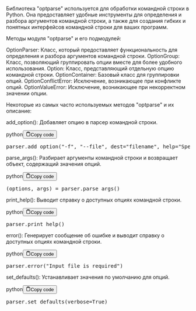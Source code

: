 <p>Библиотека "optparse" используется для обработки командной строки в Python.
Она предоставляет удобные инструменты для определения и разбора аргументов командной строки,
а также для создания гибких и понятных интерфейсов командной строки для ваших программ.</p>
<p>Методы модуля "optparse" и его подмодулей:</p>
<p>OptionParser: Класс, который предоставляет функциональность для определения и разбора аргументов командной строки.
OptionGroup: Класс, позволяющий группировать опции вместе для более удобного использования.
Option: Класс, представляющий отдельную опцию командной строки.
OptionContainer: Базовый класс для группировки опций.
OptionConflictError: Исключение, возникающее при конфликте опций.
OptionValueError: Исключение, возникающее при некорректном значении опции.</p>
<p>Некоторые из самых часто используемых методов "optparse" и их описание:</p>
<p>add_option(): Добавляет опцию в парсер командной строки.</p>
<div class="code-element"><div class="lang-line"><text>python</text><button class="copy-button"id="codedecca86d57a50088290d977cf4e5fc90b"onclick="copyCode(codedecca86d57a50088290d977cf4e5fc90, codedecca86d57a50088290d977cf4e5fc90b)"><svg stroke="currentColor"fill="none"stroke-width="2"viewBox="0 0 24 24"stroke-linecap="round"stroke-linejoin="round"class="h-4 w-4"height="1em"width="1em"xmlns="http://www.w3.org/2000/svg"><path d="M16 4h2a2 2 0 0 1 2 2v14a2 2 0 0 1-2 2H6a2 2 0 0 1-2-2V6a2 2 0 0 1 2-2h2"></path><rect x="8" y="2" width="8" height="4" rx="1" ry="1"></rect></svg><text>Copy code</text></button></div><div class="code" id="codedecca86d57a50088290d977cf4e5fc90"><div class="highlight"><pre><span></span><span class="n">parser</span><span class="o">.</span><span class="n">add_option</span><span class="p">(</span><span class="s2">&quot;-f&quot;</span><span class="p">,</span> <span class="s2">&quot;--file&quot;</span><span class="p">,</span> <span class="n">dest</span><span class="o">=</span><span class="s2">&quot;filename&quot;</span><span class="p">,</span> <span class="n">help</span><span class="o">=</span><span class="s2">&quot;Specify input file&quot;</span><span class="p">)</span>
</pre></div></div></div>

<p>parse_args(): Разбирает аргументы командной строки и возвращает объект, содержащий значения опций.</p>
<div class="code-element"><div class="lang-line"><text>python</text><button class="copy-button"id="code76342032178bffb4ba5fdf8280acfecfb"onclick="copyCode(code76342032178bffb4ba5fdf8280acfecf, code76342032178bffb4ba5fdf8280acfecfb)"><svg stroke="currentColor"fill="none"stroke-width="2"viewBox="0 0 24 24"stroke-linecap="round"stroke-linejoin="round"class="h-4 w-4"height="1em"width="1em"xmlns="http://www.w3.org/2000/svg"><path d="M16 4h2a2 2 0 0 1 2 2v14a2 2 0 0 1-2 2H6a2 2 0 0 1-2-2V6a2 2 0 0 1 2-2h2"></path><rect x="8" y="2" width="8" height="4" rx="1" ry="1"></rect></svg><text>Copy code</text></button></div><div class="code" id="code76342032178bffb4ba5fdf8280acfecf"><div class="highlight"><pre><span></span><span class="p">(</span><span class="n">options</span><span class="p">,</span> <span class="n">args</span><span class="p">)</span> <span class="o">=</span> <span class="n">parser</span><span class="o">.</span><span class="n">parse_args</span><span class="p">()</span>
</pre></div></div></div>

<p>print_help(): Выводит справку о доступных опциях командной строки.</p>
<div class="code-element"><div class="lang-line"><text>python</text><button class="copy-button"id="code9015d8bab3f36bde402fc8a88c557bc7b"onclick="copyCode(code9015d8bab3f36bde402fc8a88c557bc7, code9015d8bab3f36bde402fc8a88c557bc7b)"><svg stroke="currentColor"fill="none"stroke-width="2"viewBox="0 0 24 24"stroke-linecap="round"stroke-linejoin="round"class="h-4 w-4"height="1em"width="1em"xmlns="http://www.w3.org/2000/svg"><path d="M16 4h2a2 2 0 0 1 2 2v14a2 2 0 0 1-2 2H6a2 2 0 0 1-2-2V6a2 2 0 0 1 2-2h2"></path><rect x="8" y="2" width="8" height="4" rx="1" ry="1"></rect></svg><text>Copy code</text></button></div><div class="code" id="code9015d8bab3f36bde402fc8a88c557bc7"><div class="highlight"><pre><span></span><span class="n">parser</span><span class="o">.</span><span class="n">print_help</span><span class="p">()</span>
</pre></div></div></div>

<p>error(): Генерирует сообщение об ошибке и выводит справку о доступных опциях командной строки.</p>
<div class="code-element"><div class="lang-line"><text>python</text><button class="copy-button"id="code9f37e54bc9acfd135634b7891881019eb"onclick="copyCode(code9f37e54bc9acfd135634b7891881019e, code9f37e54bc9acfd135634b7891881019eb)"><svg stroke="currentColor"fill="none"stroke-width="2"viewBox="0 0 24 24"stroke-linecap="round"stroke-linejoin="round"class="h-4 w-4"height="1em"width="1em"xmlns="http://www.w3.org/2000/svg"><path d="M16 4h2a2 2 0 0 1 2 2v14a2 2 0 0 1-2 2H6a2 2 0 0 1-2-2V6a2 2 0 0 1 2-2h2"></path><rect x="8" y="2" width="8" height="4" rx="1" ry="1"></rect></svg><text>Copy code</text></button></div><div class="code" id="code9f37e54bc9acfd135634b7891881019e"><div class="highlight"><pre><span></span><span class="n">parser</span><span class="o">.</span><span class="n">error</span><span class="p">(</span><span class="s2">&quot;Input file is required&quot;</span><span class="p">)</span>
</pre></div></div></div>

<p>set_defaults(): Устанавливает значения по умолчанию для опций.</p>
<div class="code-element"><div class="lang-line"><text>python</text><button class="copy-button"id="code8cccdc1c31dd3dc22fc89fc66ac2b9beb"onclick="copyCode(code8cccdc1c31dd3dc22fc89fc66ac2b9be, code8cccdc1c31dd3dc22fc89fc66ac2b9beb)"><svg stroke="currentColor"fill="none"stroke-width="2"viewBox="0 0 24 24"stroke-linecap="round"stroke-linejoin="round"class="h-4 w-4"height="1em"width="1em"xmlns="http://www.w3.org/2000/svg"><path d="M16 4h2a2 2 0 0 1 2 2v14a2 2 0 0 1-2 2H6a2 2 0 0 1-2-2V6a2 2 0 0 1 2-2h2"></path><rect x="8" y="2" width="8" height="4" rx="1" ry="1"></rect></svg><text>Copy code</text></button></div><div class="code" id="code8cccdc1c31dd3dc22fc89fc66ac2b9be"><div class="highlight"><pre><span></span><span class="n">parser</span><span class="o">.</span><span class="n">set_defaults</span><span class="p">(</span><span class="n">verbose</span><span class="o">=</span><span class="kc">True</span><span class="p">)</span>
</pre></div></div></div>